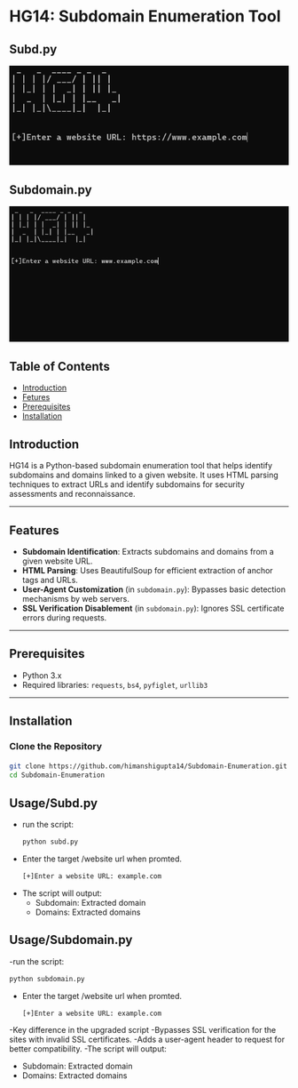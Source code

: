 # HG14: Subdomain Enumeration Tool
## Subd.py
![Subdomain-Enumeration](picture.png)
## Subdomain.py
![Subdomain-Enumeration](picture2.png)

## Table of Contents
- [Introduction](#introduction)
- [Fetures](#features)
- [Prerequisites](#prerequisites)
- [Installation](#installation)

## Introduction 
HG14 is a Python-based subdomain enumeration tool that helps identify subdomains and domains linked to a given website. It uses HTML parsing techniques to extract URLs and identify subdomains for security assessments and reconnaissance.

---

## Features

- **Subdomain Identification**: Extracts subdomains and domains from a given website URL.
- **HTML Parsing**: Uses BeautifulSoup for efficient extraction of anchor tags and URLs.
- **User-Agent Customization** (in `subdomain.py`): Bypasses basic detection mechanisms by web servers.
- **SSL Verification Disablement** (in `subdomain.py`): Ignores SSL certificate errors during requests.

---

## Prerequisites

- Python 3.x
- Required libraries: `requests`, `bs4`, `pyfiglet`, `urllib3`

---

## Installation

### Clone the Repository

```bash
git clone https://github.com/himanshigupta14/Subdomain-Enumeration.git
cd Subdomain-Enumeration
```
## Usage/Subd.py
- run the script:
  ```bash
  python subd.py
- Enter the target /website url when promted.
  ```bash
  [+]Enter a website URL: example.com
  ```
- The script will output:
    - Subdomain: Extracted domain 
    - Domains: Extracted domains
## Usage/Subdomain.py
-run the script:
  ```bash
  python subdomain.py
  ```
- Enter the target /website url when promted.
  ```bash
  [+]Enter a website URL: example.com
  ```
-Key difference in the upgraded script
  -Bypasses SSL verification for the sites with invalid SSL certificates.
  -Adds a user-agent header to request for better compatibility.
-The script will output:
  - Subdomain: Extracted domain 
  - Domains: Extracted domains
  
